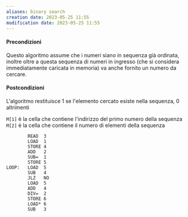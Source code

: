 ```yaml
---
aliases: binary search
creation date: 2023-05-25 11:55
modification date: 2023-05-25 11:55
---
```


#### Precondizioni
Questo algoritmo assume che i numeri siano in sequenza già ordinata, inoltre oltre a questa sequenza di numeri in ingresso (che si considera immediatamente caricata in memoria) va anche fornito un numero da cercare.

#### Postcondizioni
L'algoritmo restituisce 1 se l'elemento cercato esiste nella sequenza, 0 altrimenti


`M[1]` è la cella che contiene l'indirizzo del primo numero della sequenza
`M[2]` è la cella che contiene il numero di elementi della sequenza


```
		READ  3
		LOAD  1
		STORE 4
		ADD   2
		SUB=  1
		STORE 5
LOOP:   LOAD  5
		SUB   4
		JLZ   NO
		LOAD  5
		ADD   4
		DIV=  2
		STORE 6
		LOAD* 6
		SUB   3
		
```